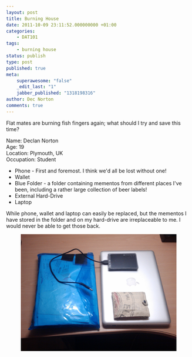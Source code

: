 ```yaml
---
layout: post
title: Burning House
date: 2011-10-09 23:11:52.000000000 +01:00
categories:
    - DAT101
tags:
    - burning house
status: publish
type: post
published: true
meta:
    superawesome: "false"
    _edit_last: "1"
    jabber_published: "1318198316"
author: Dec Norton
comments: true
---
```


<p>Flat mates are burning fish fingers again; what should I try and save this time?</p>

<!--more-->

<p>Name: Declan Norton<br />
Age: 19<br />
Location: Plymouth, UK<br />
Occupation: Student</p>
<ul>
<li>Phone - First and foremost. I think we'd all be lost without one!</li>
<li>Wallet</li>
<li>Blue Folder - a folder containing mementos from different places I've been, including a rather large collection of beer labels!</li>
<li>External Hard-Drive</li>
<li>Laptop</li>
</ul>
<p>While phone, wallet and laptop can easily be replaced, but the mementos I have stored in the folder and on my hard-drive are irreplaceable to me. I would never be able to get those back.</p>
<p><a href="https://decnorton.dev/assets/img_20111009_225932.jpg"></p>
<figure><img title="Burning House items" src="/assets/img_20111009_225932.jpg?w=300" alt="Items" /></figure>
<p></a></p>
